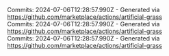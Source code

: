 Commits: 2024-07-06T12:28:57.990Z - Generated via https://github.com/marketplace/actions/artificial-grass
<br>
Commits: 2024-07-06T12:28:57.990Z - Generated via https://github.com/marketplace/actions/artificial-grass
<br>
Commits: 2024-07-06T12:28:57.990Z - Generated via https://github.com/marketplace/actions/artificial-grass
<br>
